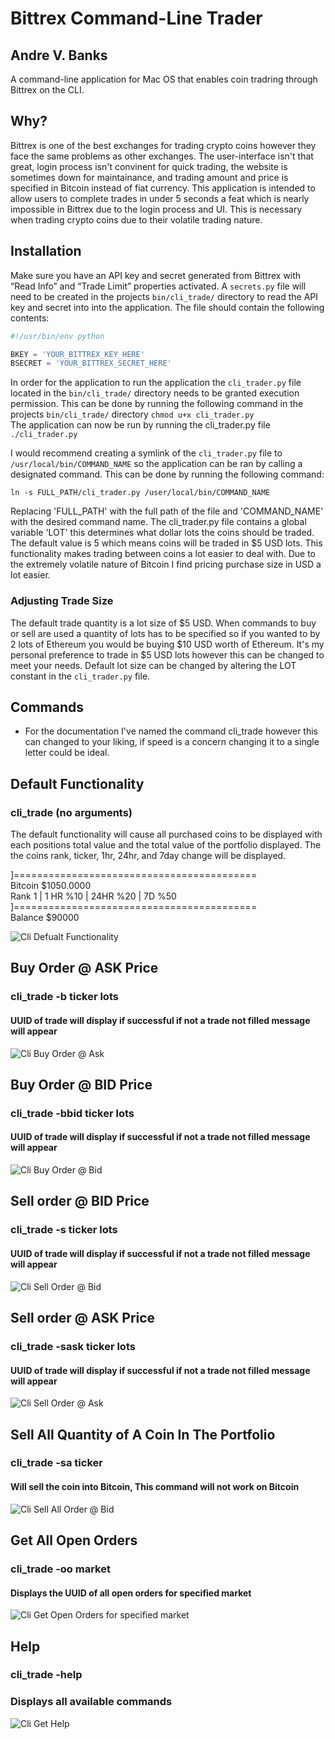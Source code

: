 # Bittrex Command-Line Trader
## Andre V. Banks

A command-line application for Mac OS that enables coin tradring through Bittrex on the CLI. 

## Why?
Bittrex is one of the best exchanges for trading crypto coins however they face the same problems as other exchanges.  The user-interface isn't that great, login process isn't convinent for quick trading, the website is sometimes down for maintainance, and trading amount and price is specified in Bitcoin instead of fiat currency. This application is intended to allow users to complete trades in under 5 seconds a feat which is nearly impossible in Bittrex due to the login process and UI. This is necessary when trading crypto coins due to their volatile trading nature. 

## Installation
Make sure you have an API key and secret generated from Bittrex with “Read Info” and “Trade Limit” properties activated.  A ```secrets.py``` file will need to be created in the projects ```bin/cli_trade/``` directory to read the API key and secret into into the application.  The file should contain the following contents:  
```python
#!/usr/bin/env python

BKEY = 'YOUR_BITTREX_KEY_HERE'
BSECRET = 'YOUR_BITTREX_SECRET_HERE'  
```  
In order for the application to run the application the ```cli_trader.py``` file located in the ```bin/cli_trade/``` directory needs to be granted execution permission. This can be done by running the following command in the projects ```bin/cli_trade/``` directory ```
chmod u+x cli_trader.py ```    
The application can now be run by running the cli_trader.py file  
```./cli_trader.py```    
  

I would recommend creating a symlink of the ```cli_trader.py``` file to ```/usr/local/bin/COMMAND_NAME``` so the application can be ran by calling a designated command. This can be done by running the following command:  
  

 ```ln -s FULL_PATH/cli_trader.py /user/local/bin/COMMAND_NAME```  
  

 Replacing 'FULL_PATH' with the full path of the file and 'COMMAND_NAME' with the desired command name. The cli_trader.py file contains a global variable 'LOT' this determines what dollar lots the coins should be traded.  The default value is 5 which means coins will be traded in $5 USD lots.  This functionality makes trading between coins a lot easier to deal with.  Due to the extremely volatile nature of Bitcoin I find pricing purchase size in USD a lot easier.    

### Adjusting Trade Size	
The default trade quantity is a lot size of $5 USD. When commands to buy or sell are used a quantity of lots has to be specified so if you wanted to by 2 lots of Ethereum you would be buying $10 USD worth of Ethereum.  It's my personal preference to trade in $5 USD lots however this can be changed to meet your needs. Default lot size can be changed by altering the LOT constant in the ```cli_trader.py``` file.  

## Commands
* For the documentation I've named the command cli_trade however this can changed to your liking, if speed is a concern changing it to a single letter could be ideal.  

## Default Functionality
### cli_trade (no arguments)
The default functionality will cause all purchased coins to be displayed with each positions total value and the total value of the portfolio displayed.
The the coins rank, ticker, 1hr, 24hr, and 7day change will be displayed.

]==========================================  
Bitcoin $1050.0000  
Rank 1 | 1 HR %10 | 24HR %20 | 7D %50  
]==========================================  
Balance $90000

![Cli Defualt Functionality](https://media.giphy.com/media/26n6EtVM4DQyQvoti/giphy.gif)

## Buy Order @ ASK Price 
### cli_trade -b ticker lots
#### UUID of trade will display if successful if not a trade not filled message will appear 
![Cli Buy Order @ Ask](https://image.ibb.co/bHwH7F/Screen_Shot_2017_08_05_at_10_11_09_PM.png) 


## Buy Order @ BID Price  
### cli_trade -bbid ticker lots  
#### UUID of trade will display if successful if not a trade not filled message will appear 
![Cli Buy Order @ Bid](https://image.ibb.co/mPVc7F/Screen_Shot_2017_08_05_at_11_07_58_PM.png)

## Sell order @ BID Price
### cli_trade -s ticker lots  
#### UUID of trade will display if successful if not a trade not filled message will appear  
![Cli Sell Order @ Bid](https://image.ibb.co/hRr0SF/Screen_Shot_2017_08_05_at_10_15_57_PM.png)


## Sell order @ ASK Price
### cli_trade -sask ticker lots  
#### UUID of trade will display if successful if not a trade not filled message will appear  
![Cli Sell Order @ Ask](https://image.ibb.co/g2WaSF/Screen_Shot_2017_08_05_at_10_27_04_PM.png) 

## Sell All Quantity of A Coin In The Portfolio 
### cli_trade -sa ticker  
#### Will sell the coin into Bitcoin, This command will not work on Bitcoin  
![Cli Sell All Order @ Bid](https://image.ibb.co/cufYga/Screen_Shot_2017_08_05_at_11_07_19_PM.png)

## Get All Open Orders
### cli_trade -oo market 
#### Displays the UUID of all open orders for specified market  
![Cli Get Open Orders for specified market](https://image.ibb.co/jnFKnF/Screen_Shot_2017_08_05_at_10_56_32_PM.png)
  
## Help  
### cli_trade -help
### Displays all available commands  
![Cli Get Help](https://image.ibb.co/hzu4nF/Screen_Shot_2017_08_05_at_11_30_48_PM.png)

